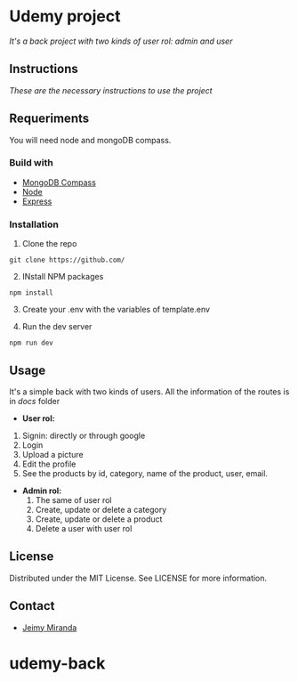 # Udemy project

_It's a back project with two kinds of user rol: admin and user_

## Instructions

_These are the necessary instructions to use the project_

## Requeriments

You will need node and mongoDB compass.

### Build with

- [MongoDB Compass](https://www.mongodb.com/products/compass)
- [Node](https://nodejs.org/es/)
- [Express](https://expressjs.com/es/)

### Installation

1. Clone the repo

```
git clone https://github.com/

```

2. INstall NPM packages

```
npm install

```

3. Create your .env with the variables of template.env

4. Run the dev server

```
npm run dev

```

## Usage

It's a simple back with two kinds of users.
All the information of the routes is in _docs_ folder

- **User rol:**

1.  Signin: directly or through google
2.  Login
3.  Upload a picture
4.  Edit the profile
5.  See the products by id, category, name of the product, user, email.

- **Admin rol:**
  1. The same of user rol
  2. Create, update or delete a category
  3. Create, update or delete a product
  4. Delete a user with user rol

## License

Distributed under the MIT License. See LICENSE for more information.

## Contact

- [Jeimy Miranda](https://www.linkedin.com/in/jeimy-miranda-caviedes-32a0b31b0/)
# udemy-back
